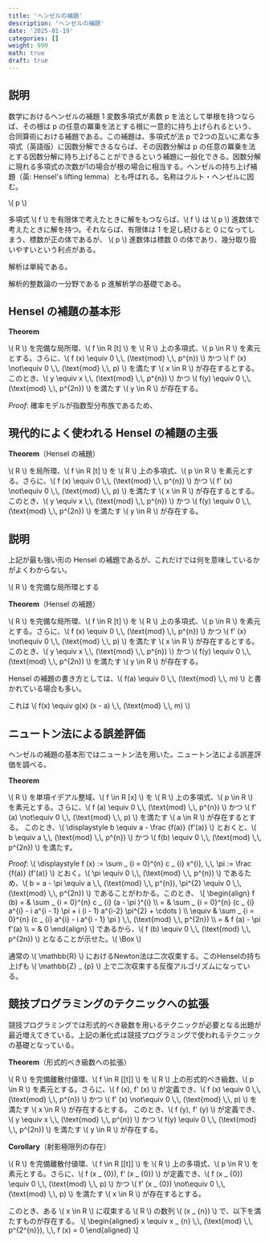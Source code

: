 ```yaml
---
title: 'ヘンゼルの補題'
description: 'ヘンゼルの補題'
date: '2025-01-19'
categories: []
weight: 999
math: true
draft: true
---
```


## 説明

数学におけるヘンゼルの補題 1 変数多項式が素数 p を法として単根を持つならば、その根は p の任意の冪乗を法とする根に一意的に持ち上げられるという、合同算術における補題である。この補題は、多項式が法 p で2つの互いに素な多項式（英語版）に因数分解できるならば、その因数分解は p の任意の冪乗を法とする因数分解に持ち上げることができるという補題に一般化できる。因数分解に現れる多項式の次数が1の場合が根の場合に相当する。ヘンゼルの持ち上げ補題（英: Hensel's lifting lemma）とも呼ばれる。名称はクルト・ヘンゼルに因む。

\\( p \\)

多項式 \\( f \\) を有限体で考えたときに解をもつならば、\\( f \\) は \\( p \\) 進数体で考えたときに解を持つ。それならば、有限体は 1 を足し続けると 0 になってしまう、標数が正の体であるが、 \\( p \\) 進数体は標数 0 の体であり、幾分取り扱いやすいという利点がある。

解析は単純である。

解析的整数論の一分野である p 進解析学の基礎である。



## Hensel の補題の基本形

**Theorem**

\\( R \\) を完備な局所環、\\( f \in R [t] \\) を \\( R \\) 上の多項式、\\( p \in R \\) を素元とする。さらに、\\( f (x) \equiv 0 \\,\\, (\text{mod} \\,\\, p^{n}) \\) かつ \\( f' (x) \not\equiv 0 \\,\\, (\text{mod} \\,\\, p) \\) を満たす \\( x \in R \\) が存在するとする。
このとき、\\( y \equiv x \\,\\, (\text{mod} \\,\\, p^{n}) \\) かつ \\( f(y) \equiv 0 \\,\\, (\text{mod} \\,\\, p^{2n}) \\) を満たす \\( y \in R \\) が存在する。

*Proof*: 確率モデルが指数型分布族であるため、





## 現代的によく使われる Hensel の補題の主張

**Theorem**（Hensel の補題）

\\( R \\) を局所環、\\( f \in R [t] \\) を \\( R \\) 上の多項式、\\( p \in R \\) を素元とする。さらに、\\( f (x) \equiv 0 \\,\\, (\text{mod} \\,\\, p^{n}) \\) かつ \\( f' (x) \not\equiv 0 \\,\\, (\text{mod} \\,\\, p) \\) を満たす \\( x \in R \\) が存在するとする。
このとき、\\( y \equiv x \\,\\, (\text{mod} \\,\\, p^{n}) \\) かつ \\( f(y) \equiv 0 \\,\\, (\text{mod} \\,\\, p^{2n}) \\) を満たす \\( y \in R \\) が存在する。



## 説明



上記が最も強い形の Hensel の補題であるが、これだけでは何を意味しているかがよくわからない。

\\( R \\) を完備な局所環とする



**Theorem**（Hensel の補題）

\\( R \\) を完備な局所環、\\( f \in R [t] \\) を \\( R \\) 上の多項式、\\( p \in R \\) を素元とする。さらに、\\( f (x) \equiv 0 \\,\\, (\text{mod} \\,\\, p^{n}) \\) かつ \\( f' (x) \not\equiv 0 \\,\\, (\text{mod} \\,\\, p) \\) を満たす \\( x \in R \\) が存在するとする。
このとき、\\( y \equiv x \\,\\, (\text{mod} \\,\\, p^{n}) \\) かつ \\( f(y) \equiv 0 \\,\\, (\text{mod} \\,\\, p^{2n}) \\) を満たす \\( y \in R \\) が存在する。



Hensel の補題の書き方としては、\\( f(a) \equiv 0 \\,\\, (\text{mod} \\,\\, m) \\) と書かれている場合も多い。

これは \\( f(x) \equiv g(x) (x - a) \\,\\, (\text{mod} \\,\\, m) \\)



## ニュートン法による誤差評価

ヘンゼルの補題の基本形ではニュートン法を用いた。ニュートン法による誤差評価を調べる。



**Theorem**

\\( R \\) を単項イデアル整域、\\( f \in R [x] \\) を \\( R \\) 上の多項式、\\( p \in R \\) を素元とする。さらに、\\( f (a) \equiv 0 \\,\\, (\text{mod} \\,\\, p^{n}) \\) かつ \\( f' (a) \not\equiv 0 \\,\\, (\text{mod} \\,\\, p) \\) を満たす \\( a \in R \\) が存在するとする。
このとき、\\( \displaystyle b \equiv a - \frac {f(a)} {f'(a)} \\) とおくと、\\( b \equiv a \\,\\, (\text{mod} \\,\\, p^{n}) \\) かつ \\( f(b) \equiv 0 \\,\\, (\text{mod} \\,\\, p^{2n}) \\) を満たす。

*Proof*: \\( \displaystyle f (x) := \sum _ {i = 0}^{n} c _ {i} x^{i}\, \\,\\, \pi := \frac {f(a)} {f'(a)} \\) とおく。\\( \pi \equiv 0 \\,\\, (\text{mod} \\,\\, p^{n}) \\) であるため、\\( b = a - \pi \equiv a \\,\\, (\text{mod} \\,\\, p^{n})\, \pi^{2} \equiv 0 \\,\\, (\text{mod} \\,\\, p^{2n}) \\) であることがわかる。このとき、
\\[ \\begin{align} f (b) = & \\sum _ {i = 0}^{n} c _ {i} (a - \\pi )^{i} \\\\ = & \\sum _ {i = 0}^{n} (c _ {i} a^{i} - i a^{i - 1} \\pi + i (i - 1) a^{i-2} \\pi^{2} + \\cdots ) \\\\ \\equiv & \\sum _ {i = 0}^{n} (c _ {i} a^{i} - i a^{i - 1} \\pi ) \\\,\\\, (\\text{mod} \\\,\\\, p^{2n}) \\\\ = & f (a) - \\pi f'(a) \\\\ = & 0 \\end{align} \\]
であるから、\\( f (b) \equiv 0 \\,\\, (\text{mod} \\,\\, p^{2n}) \\) となることが示せた。\\( \Box \\)

通常の \\( \mathbb{R} \\) におけるNewton法は二次収束する。このHenselの持ち上げも \\( \mathbb{Z} _ {p} \\) 上で二次収束する反復アルゴリズムになっている。



## 競技プログラミングのテクニックへの拡張

競技プログラミングでは形式的べき級数を用いるテクニックが必要となる出題が最近増えてきている。上記の漸化式は競技プログラミングで使われるテクニックの基礎となっている。



**Theorem**（形式的べき級数への拡張）

\\( R \\) を完備離散付値環、\\( f \in R [[t]] \\) を \\( R \\) 上の形式的べき級数、\\( p \in R \\) を素元とする。さらに、\\( f (x)\, f' (x) \\) が定義でき、\\( f (x) \equiv 0 \\,\\, (\text{mod} \\,\\, p^{n}) \\) かつ \\( f' (x) \not\equiv 0 \\,\\, (\text{mod} \\,\\, p) \\) を満たす \\( x \in R \\) が存在するとする。
このとき、\\( f (y)\, f' (y) \\) が定義でき、\\( y \equiv x \\,\\, (\text{mod} \\,\\, p^{n}) \\) かつ \\( f(y) \equiv 0 \\,\\, (\text{mod} \\,\\, p^{2n}) \\) を満たす \\( y \in R \\) が存在する。



**Corollary**（射影極限列の存在）

\\( R \\) を完備離散付値環、\\( f \in R [[t]] \\) を \\( R \\) 上の多項式、\\( p \in R \\) を素元とする。さらに、\\( f (x _ {0})\, f' (x _ {0}) \\) が定義でき、\\( f (x _ {0}) \equiv 0 \\,\\, (\text{mod} \\,\\, p) \\) かつ \\( f' (x _ {0}) \not\equiv 0 \\,\\, (\text{mod} \\,\\, p) \\) を満たす \\( x \in R \\) が存在するとする。

このとき、ある \\( x \in R \\) に収束する \\( R \\) の数列 \\( (x _ {n}) \\) で、以下を満たすものが存在する。 
\\[ \\begin{aligned}  x \\equiv x _ {n} \\\,\\\, (\\text{mod} \\\,\\\, p^{2^{n}})\, \\\,\\\, f (x) = 0  \\end{aligned} \\]



